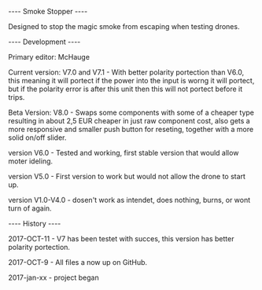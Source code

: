 ---- Smoke Stopper ----

Designed to stop the magic smoke from escaping when testing drones.

---- Development ----

Primary editor: McHauge

Current version: 	V7.0 and V7.1 - With better polarity portection than V6.0, 
this meaning it will portect if the power into the input is worng it will portect, 
but if the polarity error is after this unit then this will not portect before it trips.

Beta Version: 		V8.0 - Swaps some components with some of a cheaper type resulting in
about 2,5 EUR cheaper in just raw component cost, also gets a more responsive and smaller 
push button for reseting, together with a more solid on/off slider.

version V6.0 - Tested and working, first stable version that would allow moter ideling.

version V5.0 - First version to work but would not allow the drone to start up.

version V1.0-V4.0 - dosen't work as intendet, does nothing, burns, or wont turn of again.



---- History ----

2017-OCT-11 - V7 has been testet with succes, this version has better polarity portection.

2017-OCT-9 - All files a now up on GitHub.

2017-jan-xx - project began